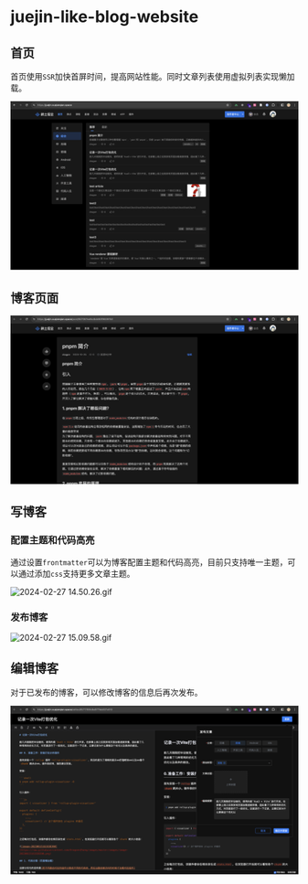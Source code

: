 # juejin-like-blog-website
## 首页

首页使用`SSR`加快首屏时间，提高网站性能。同时文章列表使用虚拟列表实现懒加载。

![img1.png](https://github.com/DragonnZhang/images/blob/master/images/img1.png?raw=true)

## 博客页面

![img2.png](https://github.com/DragonnZhang/images/blob/master/images/img2.png?raw=true)

## 写博客

### 配置主题和代码高亮

通过设置`frontmatter`可以为博客配置主题和代码高亮，目前只支持唯一主题，可以通过添加`css`支持更多文章主题。

![2024-02-27 14.50.26.gif](https://github.com/DragonnZhang/images/blob/master/images/2024-02-27%2014.50.26.gif?raw=true)

### 发布博客

![2024-02-27 15.09.58.gif](https://github.com/DragonnZhang/images/blob/master/images/2024-02-27%2015.09.58.gif?raw=true)

## 编辑博客

对于已发布的博客，可以修改博客的信息后再次发布。

![img4.png](https://github.com/DragonnZhang/images/blob/master/images/img4.png?raw=true)
